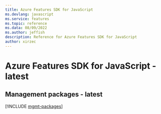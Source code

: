 ```yaml
---
title: Azure Features SDK for JavaScript
ms.devlang: javascript
ms.service: features
ms.topic: reference
ms.data: 08/09/2022
ms.author: jeffish
description: Reference for Azure Features SDK for JavaScript
author: xirzec
---
```

# Azure Features SDK for JavaScript - latest

## Management packages - latest
[!INCLUDE [mgmt-packages](features-mgmt-index.md)]